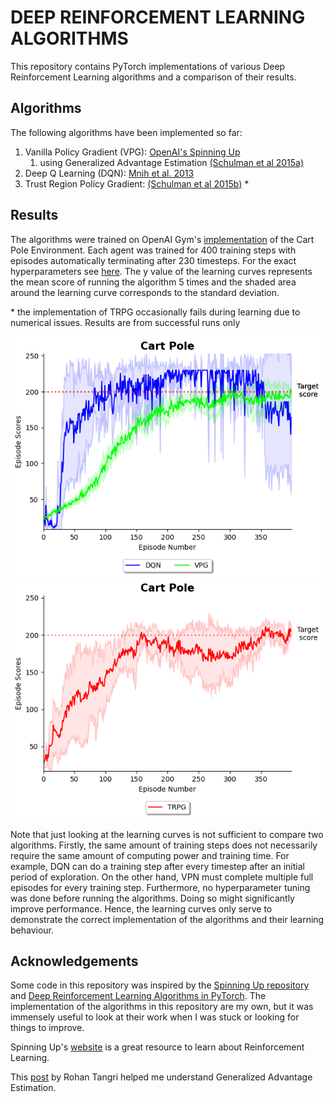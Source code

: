 # DEEP REINFORCEMENT LEARNING ALGORITHMS
This repository contains PyTorch implementations of various Deep Reinforcement Learning algorithms and a comparison of
their results.


## Algorithms
The following algorithms have been implemented so far:

1. Vanilla Policy Gradient (VPG): [OpenAI's Spinning Up](https://spinningup.openai.com/en/latest/algorithms/vpg.html)
   1. using Generalized Advantage Estimation [(Schulman et al 2015a)](https://arxiv.org/abs/1506.02438)
2. Deep Q Learning (DQN): [Mnih et al. 2013](https://arxiv.org/pdf/1312.5602.pdf)  
3. Trust Region Policy Gradient: [(Schulman et al 2015b)](https://arxiv.org/abs/1502.05477) *

## Results
The algorithms were trained on OpenAI Gym's [implementation](https://www.gymlibrary.ml/environments/classic_control/cart_pole/) 
of the Cart Pole Environment. Each agent was trained for 400 training steps with episodes automatically terminating after 
230 timesteps. For the exact hyperparameters see [here](train_all_for_cartpole.py). The y value of the learning curves 
represents the mean score of running the algorithm 5 times and the shaded area around the learning curve corresponds to 
the standard deviation. 

\* the implementation of TRPG occasionally fails during learning due to numerical issues. Results are from successful runs only


![CartPole Results](results/results.png)
![TRPG Results](results/TRPG_results.png)

Note that just looking at the learning curves is not sufficient to compare two algorithms. Firstly, the same amount of 
training steps does not necessarily require the same amount of computing power and training time. For example, DQN can do
a training step after every timestep after an initial period of exploration. On the other hand, VPN must complete multiple 
full episodes for every training step. Furthermore, no hyperparameter tuning was done before running the algorithms. Doing
so might significantly improve performance. Hence, the learning curves only serve to demonstrate the correct implementation
of the algorithms and their learning behaviour.

## Acknowledgements
Some code in this repository was inspired by the [Spinning Up repository](https://github.com/openai/spinningup)
and [Deep Reinforcement Learning Algorithms in PyTorch](https://github.com/p-christ/Deep-Reinforcement-Learning-Algorithms-with-PyTorch).
The implementation of the algorithms in this repository are my own, but it was immensely useful to look at their work when I was stuck or looking
for things to improve.

Spinning Up's [website](https://spinningup.openai.com/en/latest/index.html) is a great resource to learn about Reinforcement Learning.

This [post](https://towardsdatascience.com/generalized-advantage-estimate-maths-and-code-b5d5bd3ce737) by Rohan Tangri helped me understand 
Generalized Advantage Estimation.